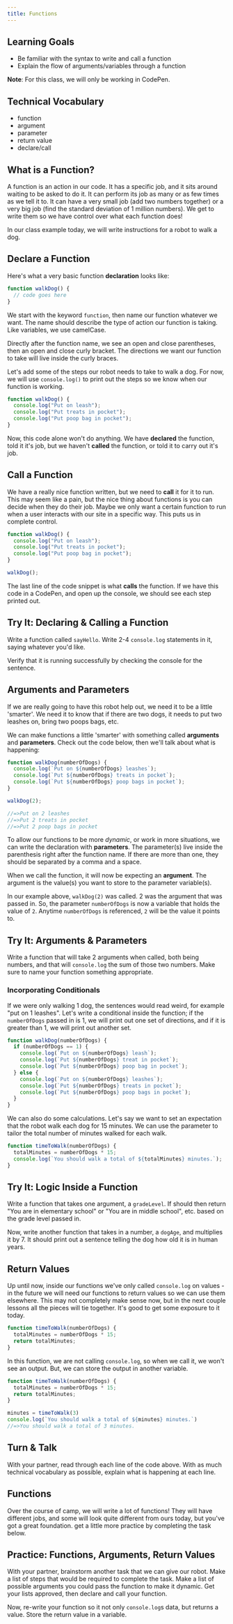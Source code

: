```yaml
---
title: Functions
---
```


## Learning Goals

* Be familiar with the syntax to write and call a function
* Explain the flow of arguments/variables through a function

**Note**: For this class, we will only be working in CodePen.

## Technical Vocabulary

- function
- argument
- parameter
- return value
- declare/call

## What is a Function?

A function is an action in our code. It has a specific job, and it sits around waiting to be asked to do it. It can perform its job as many or as few times as we tell it to. It can have a very small job (add two numbers together) or a very big job (find the standard deviation of 1 million numbers). We get to write them so we have control over what each function does!

In our class example today, we will write instructions for a robot to walk a dog.

## Declare a Function

Here's what a very basic function **declaration** looks like:

```js
function walkDog() {
  // code goes here
}
```

We start with the keyword `function`, then name our function whatever we want. The name should describe the type of action our function is taking. Like variables, we use camelCase.

Directly after the function name, we see an open and close parentheses, then an open and close curly bracket. The directions we want our function to take will live inside the curly braces.

Let's add some of the steps our robot needs to take to walk a dog. For now, we will use `console.log()` to print out the steps so we know when our function is working.

```js
function walkDog() {
  console.log("Put on leash");
  console.log("Put treats in pocket");
  console.log("Put poop bag in pocket");
}
```

Now, this code alone won't do anything. We have **declared** the function, told it it's job, but we haven't **called** the function, or told it to carry out it's job.

## Call a Function

We have a really nice function written, but we need to **call** it for it to run. This may seem like a pain, but the nice thing about functions is you can decide when they do their job. Maybe we only want a certain function to run when a user interacts with our site in a specific way. This puts us in complete control.

```js
function walkDog() {
  console.log("Put on leash");
  console.log("Put treats in pocket");
  console.log("Put poop bag in pocket");
}

walkDog();
```

The last line of the code snippet is what **calls** the function. If we have this code in a CodePen, and open up the console, we should see each step printed out.

<div class="try-it">
  <h2>Try It: Declaring & Calling a Function</h2>
  <p>Write a function called <code class="try-it-code">sayHello</code>. Write 2-4 <code class="try-it-code">console.log</code> statements in it, saying whatever you'd like.</p>
  <p>Verify that it is running successfully by checking the console for the sentence.</p>
</div>

## Arguments and Parameters

If we are really going to have this robot help out, we need it to be a little 'smarter'. We need it to know that if there are two dogs, it needs to put two leashes on, bring two poops bags, etc.

We can make functions a little 'smarter' with something called **arguments** and **parameters**. Check out the code below, then we'll talk about what is happening:

```js
function walkDog(numberOfDogs) {
  console.log(`Put on ${numberOfDogs} leashes`);
  console.log(`Put ${numberOfDogs} treats in pocket`);
  console.log(`Put ${numberOfDogs} poop bags in pocket`);
}

walkDog(2);

//=>Put on 2 leashes
//=>Put 2 treats in pocket
//=>Put 2 poop bags in pocket
```

To allow our functions to be more _dynamic_, or work in more situations, we can write the declaration with **parameters**. The parameter(s) live inside the parenthesis right after the function name. If there are more than one, they should be separated by a comma and a space.

When we call the function, it will now be expecting an **argument**. The argument is the value(s) you want to store to the parameter variable(s).

In our example above, `walkDog(2)` was called. 2 was the argument that was passed in. So, the parameter `numberOfDogs` is now a variable that holds the value of `2`. Anytime `numberOfDogs` is referenced, `2` will be the value it points to.

<div class="try-it">
  <h2>Try It: Arguments & Parameters</h2>
  <p>Write a function that will take 2 arguments when called, both being numbers, and that will <code class="try-it-code">console.log</code> the sum of those two numbers. Make sure to name your function something appropriate.</p>
</div>

### Incorporating Conditionals

If we were only walking 1 dog, the sentences would read weird, for example "put on 1 leashes". Let's write a conditional inside the function; if the `numberOfDogs` passed in is 1, we will print out one set of directions, and if it is greater than 1, we will print out another set.

```js
function walkDog(numberOfDogs) {
  if (numberOfDogs == 1) {
    console.log(`Put on ${numberOfDogs} leash`);
    console.log(`Put ${numberOfDogs} treat in pocket`);
    console.log(`Put ${numberOfDogs} poop bag in pocket`);
  } else {    
    console.log(`Put on ${numberOfDogs} leashes`);
    console.log(`Put ${numberOfDogs} treats in pocket`);
    console.log(`Put ${numberOfDogs} poop bags in pocket`);
  }
}
```

We can also do some calculations. Let's say we want to set an expectation that the robot walk each dog for 15 minutes. We can use the parameter to tailor the total number of minutes walked for each walk.

```js
function timeToWalk(numberOfDogs) {
  totalMinutes = numberOfDogs * 15;
  console.log(`You should walk a total of ${totalMinutes} minutes.`);
}
```

<div class="try-it">
  <h2>Try It: Logic Inside a Function</h2>
  <p>Write a function that takes one argument, a <code class="try-it-code">gradeLevel</code>. If should then return "You are in elementary school" or "You are in middle school", etc. based on the grade level passed in.</p>
  <p>Now, write another function that takes in a number, a <code class="try-it-code">dogAge</code>, and multiplies it by 7. It should print out a sentence telling the dog how old it is in human years.</p>
</div>

## Return Values

Up until now, inside our functions we've only called `console.log` on values - in the future we will need our functions to return values so we can use them elsewhere. This may not completely make sense now, but in the next couple lessons all the pieces will tie together. It's good to get some exposure to it today.

```js
function timeToWalk(numberOfDogs) {
  totalMinutes = numberOfDogs * 15;
  return totalMinutes;
}
```

In this function, we are not calling `console.log`, so when we call it, we won't see an output. But, we can store the output in another variable.

```js
function timeToWalk(numberOfDogs) {
  totalMinutes = numberOfDogs * 15;
  return totalMinutes;
}

minutes = timeToWalk(3)
console.log(`You should walk a total of ${minutes} minutes.`)
//=>You should walk a total of 3 minutes.
```

<div class="try-it">
  <h2>Turn & Talk</h2>
  <p>With your partner, read through each line of the code above. With as much technical vocabulary as possible, explain what is happening at each line.</p>
</div>

## Functions

Over the course of camp, we will write a lot of functions! They will have different jobs, and some will look quite different from ours today, but you've got a great foundation. get a little more practice by completing the task below.

<div class="practice">
  <h2>Practice: Functions, Arguments, Return Values</h2>
  <p>With your partner, brainstorm another task that we can give our robot. Make a list of steps that would be required to complete the task. Make a list of possible arguments you could pass the function to make it dynamic. Get your lists approved, then declare and call your function.</p>
  <p>Now, re-write your function so it not only <code>console.log</code>s data, but returns a value. Store the return value in a variable.</p>
</div>
